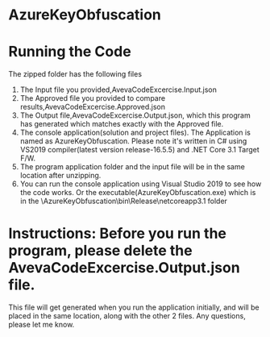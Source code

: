 # AzureKeyObfuscation
# Running the Code
 The zipped folder has the following files
 1) The Input file you provided,AvevaCodeExcercise.Input.json
 2) The Approved file you provided to compare results,AvevaCodeExcercise.Approved.json
 3) The Output file,AvevaCodeExcercise.Output.json, which this  program has generated which matches exactly with the Approved file.
 4) The console application(solution and project files). The Application is named as AzureKeyObfuscation. Please note it's written in C# using VS2019 compiler(latest version release-16.5.5) and .NET Core 3.1 Target F/W. 
 5) The program application folder and the input file will be in the same location after unzipping.
 6) You can run the console application using Visual Studio 2019 to see how the code works. Or the executable(AzureKeyObfuscation.exe) which is in the \\AzureKeyObfuscation\bin\Release\netcoreapp3.1 folder

# Instructions: Before you run the program, please delete the AvevaCodeExcercise.Output.json file. 
This file will get generated when you run the application initially, and will be placed in the same location, along with the other 2 files. Any questions, please let me know.
